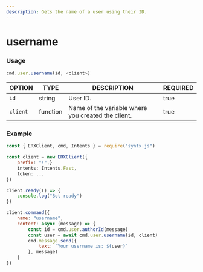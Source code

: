 ```yaml
---
description: Gets the name of a user using their ID.
---
```


# username

### Usage

```javascript
cmd.user.username(id, <client>)
```



| OPTION   | TYPE     | DESCRIPTION                                        | REQUIRED |
| -------- | -------- | -------------------------------------------------- | -------- |
| `id`     | string   | User ID.                                           | true     |
| `client` | function | Name of the variable where you created the client. | true     |

### Example

```javascript
const { ERXClient, cmd, Intents } = require("syntx.js")

const client = new ERXClient({
    prefix: "!",}
    intents: Intents.Fast,
    token: ...
})

client.ready(() => {
    console.log("Bot ready")
})

client.command({
    name: "username",
    content: async (message) => {
        const id = cmd.user.authorId(message)
        const user = await cmd.user.username(id, client)
        cmd.message.send({
            text: `Your username is: ${user}`
        }, message)
    }
})
```
